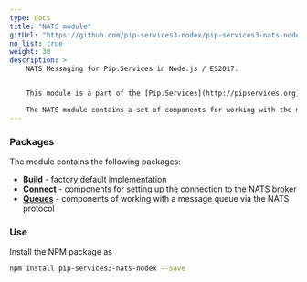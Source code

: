 ```yaml
---
type: docs
title: "NATS module"
gitUrl: "https://github.com/pip-services3-nodex/pip-services3-nats-nodex"
no_list: true
weight: 30
description: > 
    NATS Messaging for Pip.Services in Node.js / ES2017.  


    This module is a part of the [Pip.Services](http://pipservices.org) polyglot microservices toolkit.  

    The NATS module contains a set of components for working with the message queue via NATS server [https://nats.io/](https://nats.io/).
---
```


### Packages

The module contains the following packages:
- [**Build**](build) - factory default implementation
- [**Connect**](connect) - components for setting up the connection to the NATS broker
- [**Queues**](queues) - components of working with a message queue via the NATS protocol


### Use

Install the NPM package as
```bash
npm install pip-services3-nats-nodex --save
```
